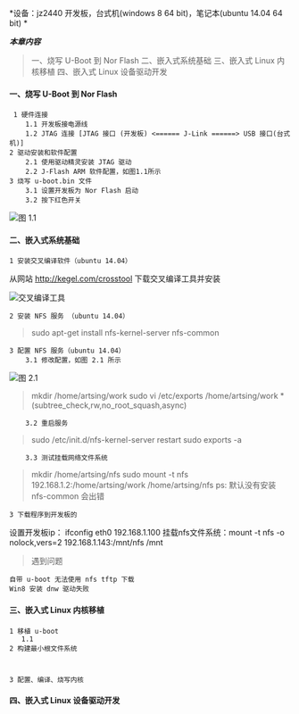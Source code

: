 *设备：jz2440 开发板，台式机(windows 8 64 bit)，笔记本(ubuntu 14.04 64 bit) *

***本章内容***
>一、烧写 U-Boot 到 Nor Flash
>二、嵌入式系统基础
>三、嵌入式 Linux 内核移植
>四、嵌入式 Linux 设备驱动开发

#### 一、烧写 U-Boot 到 Nor Flash
     1 硬件连接
        1.1 开发板接电源线
        1.2 JTAG 连接 [JTAG 接口 (开发板) <====== J-Link ======> USB 接口(台式机)]
    2 驱动安装和软件配置
        2.1 使用驱动精灵安装 JTAG 驱动
        2.2 J-Flash ARM 软件配置，如图1.1所示
    3 烧写 u-boot.bin 文件
        3.1 设置开发板为 Nor Flash 启动
        3.2 按下红色开关
![图 1.1](http://upload-images.jianshu.io/upload_images/1697198-873a1d47f9636ec6.png?imageMogr2/auto-orient/strip%7CimageView2/2/w/1240)

#### 二、嵌入式系统基础
    1 安装交叉编译软件（ubuntu 14.04）
从网站 http://kegel.com/crosstool 下载交叉编译工具并安装

![交叉编译工具](http://upload-images.jianshu.io/upload_images/1697198-b272a6d444592c04.png?imageMogr2/auto-orient/strip%7CimageView2/2/w/1240)


    2 安装 NFS 服务 （ubuntu 14.04）
> sudo apt-get install nfs-kernel-server nfs-common

    3 配置 NFS 服务（ubuntu 14.04）
        3.1 修改配置，如图 2.1 所示

![图 2.1](http://upload-images.jianshu.io/upload_images/1697198-baabf24aebbb549b.png?imageMogr2/auto-orient/strip%7CimageView2/2/w/1240)

> mkdir /home/artsing/work
> sudo vi /etc/exports
>  /home/artsing/work *(subtree_check,rw,no_root_squash,async)

        3.2 重启服务
> sudo /etc/init.d/nfs-kernel-server restart
> sudo exports -a

        3.3 测试挂载网络文件系统
> mkdir /home/artsing/nfs
> sudo mount -t nfs 192.168.1.2:/home/artsing/work /home/artsing/nfs
    ps: 默认没有安装 nfs-common 会出错


    3 下载程序到开发板的

 设置开发板ip： ifconfig eth0 192.168.1.100
挂载nfs文件系统：mount -t nfs -o nolock,vers=2 192.168.1.143:/mnt/nfs /mnt
> 遇到问题

    自带 u-boot 无法使用 nfs tftp 下载
    Win8 安装 dnw 驱动失败

#### 三、嵌入式 Linux 内核移植
    1 移植 u-boot
       1.1
    2 构建最小根文件系统
#
    3 配置、编译、烧写内核

#### 四、嵌入式 Linux 设备驱动开发